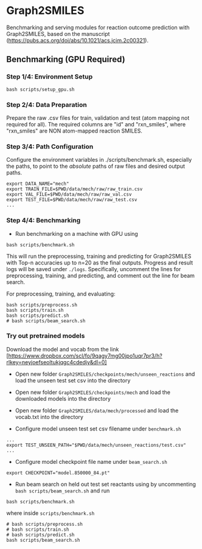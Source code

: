 # Graph2SMILES

Benchmarking and serving modules for reaction outcome prediction with Graph2SMILES, based on the manuscript (https://pubs.acs.org/doi/abs/10.1021/acs.jcim.2c00321).

## Benchmarking (GPU Required)

### Step 1/4: Environment Setup
```
bash scripts/setup_gpu.sh
```

### Step 2/4: Data Preparation

Prepare the raw .csv files for train, validation and test (atom mapping not required for all). The required columns are "id" and "rxn_smiles", where "rxn_smiles" are NON atom-mapped reaction SMILES.

### Step 3/4: Path Configuration

Configure the environment variables in ./scripts/benchmark.sh, especially the paths, to point to the *absolute* paths of raw files and desired output paths.
```
export DATA_NAME="mech"
export TRAIN_FILE=$PWD/data/mech/raw/raw_train.csv
export VAL_FILE=$PWD/data/mech/raw/raw_val.csv
export TEST_FILE=$PWD/data/mech/raw/raw_test.csv
...
```

### Step 4/4: Benchmarking

- Run benchmarking on a machine with GPU using
```
bash scripts/benchmark.sh
```
This will run the preprocessing, training and predicting for Graph2SMILES with Top-n accuracies up to n=20 as the final outputs. Progress and result logs will be saved under `./logs`.
Specifically, uncomment the lines for preprocessing, training, and predicting, and comment out the line for beam search.

For preprocessing, training, and evaluating:
```
bash scripts/preprocess.sh
bash scripts/train.sh
bash scripts/predict.sh
# bash scripts/beam_search.sh
```


### Try out pretrained models
Download the model and vocab from the link [https://www.dropbox.com/scl/fo/9qagy7mg00jpo1uqr7pr3/h?rlkey=neyjoefseoltukjqgc4cdedjy&dl=0]

- Open new folder `Graph2SMILES/checkpoints/mech/unseen_reactions` and load the unseen test set csv into the directory
- Open new folder `Graph2SMILES/checkpoints/mech` and load the downloaded models into the directory
- Open new folder `Graph2SMILES/data/mech/processed` and load the vocab.txt into the directory

- Configure model unseen test set csv filename under `benchmark.sh`
```
...
export TEST_UNSEEN_PATH="$PWD/data/mech/unseen_reactions/test.csv"
...
```

- Configure model checkpoint file name under `beam_search.sh`
```
export CHECKPOINT="model.850000_84.pt"
```

- Run beam search on held out test set reactants using by uncommenting `bash scripts/beam_search.sh` and run
```
bash scripts/benchmark.sh
```

where inside `scripts/benchmark.sh`
```
# bash scripts/preprocess.sh
# bash scripts/train.sh
# bash scripts/predict.sh
bash scripts/beam_search.sh
```
